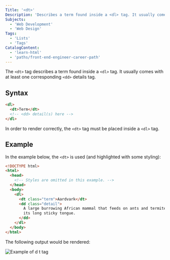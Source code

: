 ```yaml
---
Title: '<dt>'
Description: 'Describes a term found inside a <dl> tag. It usually comes with at least one corresponding <dd> details tag.'
Subjects:
  - 'Web Development'
  - 'Web Design'
Tags:
  - 'Lists'
  - 'Tags'
CatalogContent:
  - 'learn-html'
  - 'paths/front-end-engineer-career-path'
---
```


The `<dt>` tag describes a term found inside a `<dl>` tag. It usually comes with at least one corresponding `<dd>` details tag.

## Syntax

```html
<dl>
  <dt>Term</dt>
  <!-- <dd> detail(s) here -->
</dl>
```

In order to render correctly, the `<dt>` tag must be placed inside a `<dl>` tag.

## Example

In the example below, the `<dt>` is used (and highlighted with some styling):

```html
<!DOCTYPE html>
<html>
  <head>
    <!-- Styles are omitted in this example. -->
  </head>
  <body>
    <dl>
      <dt class="term">Aardvark</dt>
      <dd class="detail">
        A large burrowing African mammal that feeds on ants and termites with
        its long sticky tongue.
      </dd>
    </dl>
  </body>
</html>
```

The following output would be rendered:

![Example of d t tag](https://raw.githubusercontent.com/Codecademy/docs/main/media/dt-tag-example.png)
